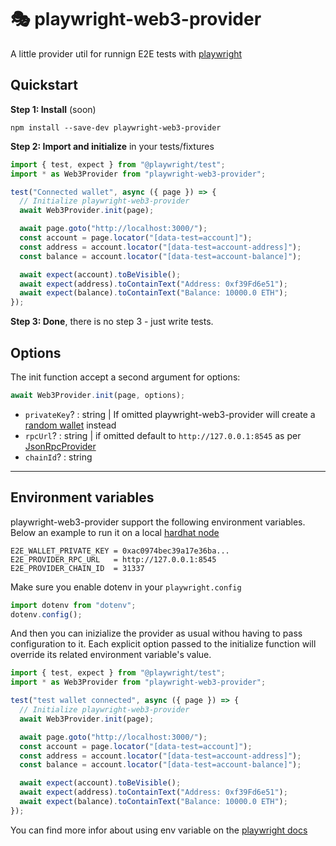 # 🎭 playwright-web3-provider

A little provider util for runnign E2E tests with [playwright](https://playwright.dev/)

## Quickstart

**Step 1: Install** (soon)

```
npm install --save-dev playwright-web3-provider
```

**Step 2: Import and initialize** in your tests/fixtures

```ts
import { test, expect } from "@playwright/test";
import * as Web3Provider from "playwright-web3-provider";

test("Connected wallet", async ({ page }) => {
  // Initialize playwright-web3-provider
  await Web3Provider.init(page);

  await page.goto("http://localhost:3000/");
  const account = page.locator("[data-test=account]");
  const address = account.locator("[data-test=account-address]");
  const balance = account.locator("[data-test=account-balance]");

  await expect(account).toBeVisible();
  await expect(address).toContainText("Address: 0xf39Fd6e51");
  await expect(balance).toContainText("Balance: 10000.0 ETH");
});
```

**Step 3: Done**, there is no step 3 - just write tests.

## Options

The init function accept a second argument for options:

```ts
await Web3Provider.init(page, options);
```

- `privateKey`? : string | If omitted playwright-web3-provider will create a [random wallet](https://docs.ethers.io/v5/api/signer/#Wallet-createRandom) instead
- `rpcUrl`? : string | if omitted default to `http://127.0.0.1:8545` as per [JsonRpcProvider](https://docs.ethers.io/v5/api/providers/jsonrpc-provider/#JsonRpcProvider)
- `chainId`? : string

---

## Environment variables

playwright-web3-provider support the following environment variables.
Below an example to run it on a local [hardhat node](https://hardhat.org/hardhat-network/docs/reference#initial-state)

```env
E2E_WALLET_PRIVATE_KEY = 0xac0974bec39a17e36ba...
E2E_PROVIDER_RPC_URL   = http://127.0.0.1:8545
E2E_PROVIDER_CHAIN_ID  = 31337
```

Make sure you enable dotenv in your `playwright.config`

```ts
import dotenv from "dotenv";
dotenv.config();
```

And then you can inizialize the provider as usual withou having to pass configuration to it. Each explicit option passed to the initialize function will override its related environment variable's value.

```ts
import { test, expect } from "@playwright/test";
import * as Web3Provider from "playwright-web3-provider";

test("test wallet connected", async ({ page }) => {
  // Initialize playwright-web3-provider
  await Web3Provider.init(page);

  await page.goto("http://localhost:3000/");
  const account = page.locator("[data-test=account]");
  const address = account.locator("[data-test=account-address]");
  const balance = account.locator("[data-test=account-balance]");

  await expect(account).toBeVisible();
  await expect(address).toContainText("Address: 0xf39Fd6e51");
  await expect(balance).toContainText("Balance: 10000.0 ETH");
});
```

You can find more infor about using env variable on the [playwright docs](https://playwright.dev/docs/test-parameterize#passing-environment-variables)
